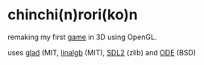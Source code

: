# chinchi(n)rori(ko)n
remaking my first [game](https://gist.github.com/takeiteasy/02c859776f81bc5be56f1583be615b3c) in 3D using OpenGL.

uses [glad](https://github.com/Dav1dde/glad) (MIT, [linalgb](https://github.com/ElArtista/Macu/blob/master/include/linalgb.h) (MIT), [SDL2](https://www.libsdl.org/) (zlib) and [ODE](http://www.ode.org/) (BSD)
